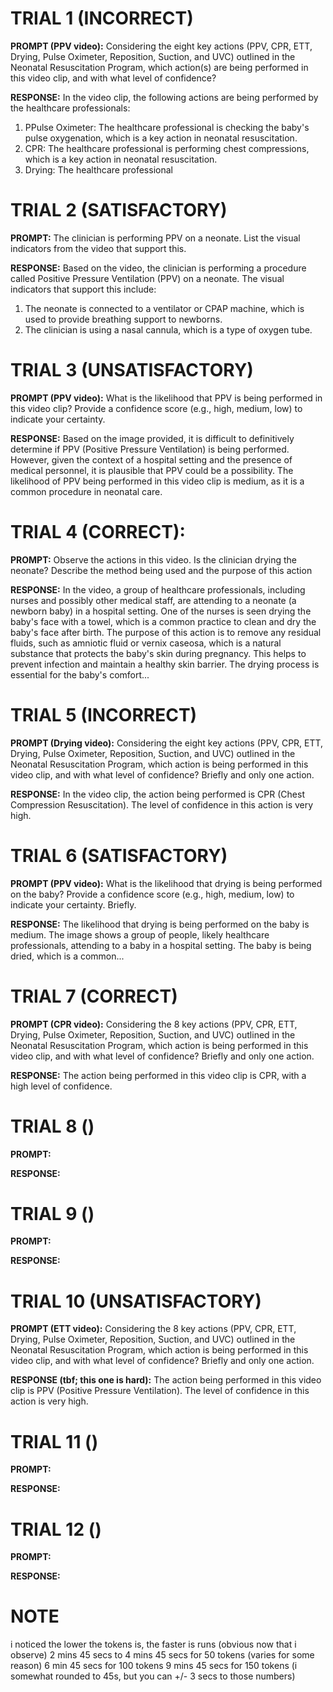 # TRIAL 1 (INCORRECT)
**PROMPT (PPV video):** 
Considering the eight key actions (PPV, CPR, ETT, Drying, Pulse Oximeter, Reposition, Suction, and UVC) outlined in the Neonatal Resuscitation Program, which action(s) are being performed in this video clip, and with what level of confidence? 

**RESPONSE:** 
In the video clip, the following actions are being performed by the healthcare professionals:
1. PPulse Oximeter: The healthcare professional is checking the baby's pulse oxygenation, which is a key action in neonatal resuscitation.
2. CPR: The healthcare professional is performing chest compressions, which is a key action in neonatal resuscitation.
3. Drying: The healthcare professional

# TRIAL 2 (SATISFACTORY)
**PROMPT:** 
The clinician is performing PPV on a neonate. List the visual indicators from the video that support this.

**RESPONSE:**
Based on the video, the clinician is performing a procedure called Positive Pressure Ventilation (PPV) on a neonate. The visual indicators that support this include:
1. The neonate is connected to a ventilator or CPAP machine, which is used to provide breathing support to newborns.
2. The clinician is using a nasal cannula, which is a type of oxygen tube.

# TRIAL 3 (UNSATISFACTORY)
**PROMPT (PPV video):**
What is the likelihood that PPV is being performed in this video clip? Provide a confidence score (e.g., high, medium, low) to indicate your certainty.

**RESPONSE:**
Based on the image provided, it is difficult to definitively determine if PPV (Positive Pressure Ventilation) is being performed. However, given the context of a hospital setting and the presence of medical personnel, it is plausible that PPV could be a possibility. The likelihood of PPV being performed in this video clip is medium, as it is a common procedure in neonatal care.

# TRIAL 4 (CORRECT):
**PROMPT:**
Observe the actions in this video. Is the clinician drying the neonate? Describe the method being used and the purpose of this action

**RESPONSE:**
In the video, a group of healthcare professionals, including nurses and possibly other medical staff, are attending to a neonate (a newborn baby) in a hospital setting. One of the nurses is seen drying the baby's face with a towel, which is a common practice to clean and dry the baby's face after birth. The purpose of this action is to remove any residual fluids, such as amniotic fluid or vernix caseosa, which is a natural substance that protects the baby's skin during pregnancy. This helps to prevent infection and maintain a healthy skin barrier. The drying process is essential for the baby's comfort...

# TRIAL 5 (INCORRECT)
**PROMPT (Drying video):** 
Considering the eight key actions (PPV, CPR, ETT, Drying, Pulse Oximeter, Reposition, Suction, and UVC) outlined in the Neonatal Resuscitation Program, which action is being performed in this video clip, and with what level of confidence? Briefly and only one action.

**RESPONSE:**
In the video clip, the action being performed is CPR (Chest Compression Resuscitation). The level of confidence in this action is very high.

# TRIAL 6 (SATISFACTORY)
**PROMPT (PPV video):**
What is the likelihood that drying is being performed on the baby? Provide a confidence score (e.g., high, medium, low) to indicate your certainty. Briefly.

**RESPONSE:**
The likelihood that drying is being performed on the baby is medium. The image shows a group of people, likely healthcare professionals, attending to a baby in a hospital setting. The baby is being dried, which is a common...

# TRIAL 7 (CORRECT)
**PROMPT (CPR video):** 
Considering the 8 key actions (PPV, CPR, ETT, Drying, Pulse Oximeter, Reposition, Suction, and UVC) outlined in the Neonatal Resuscitation Program, which action is being performed in this video clip, and with what level of confidence? Briefly and only one action.

**RESPONSE:**
The action being performed in this video clip is CPR, with a high level of confidence.

# TRIAL 8 ()
**PROMPT:** 

**RESPONSE:**

# TRIAL 9 ()
**PROMPT:** 

**RESPONSE:**

# TRIAL 10 (UNSATISFACTORY)
**PROMPT (ETT video):** 
Considering the 8 key actions (PPV, CPR, ETT, Drying, Pulse Oximeter, Reposition, Suction, and UVC) outlined in the Neonatal Resuscitation Program, which action is being performed in this video clip, and with what level of confidence? Briefly and only one action.

**RESPONSE (tbf; this one is hard):**
The action being performed in this video clip is PPV (Positive Pressure Ventilation). The level of confidence in this action is very high.

# TRIAL 11 ()
**PROMPT:** 

**RESPONSE:**

# TRIAL 12 ()
**PROMPT:** 

**RESPONSE:**


# NOTE
i noticed the lower the tokens is, the faster is runs (obvious now that i observe)
2 mins 45 secs to 4 mins 45 secs for 50 tokens (varies for some reason)
6 min 45 secs for 100 tokens 
9 mins 45 secs for 150 tokens
(i somewhat rounded to 45s, but you can +/- 3 secs to those numbers)